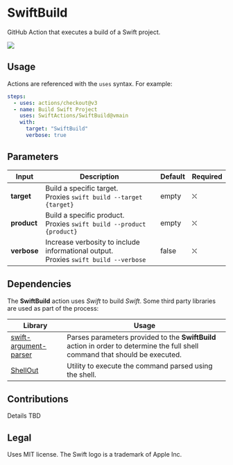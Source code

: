 # SwiftBuild

GitHub Action that executes a build of a Swift project.

<a href="https://swift.org" rel="nofollow">
  <img src="https://img.shields.io/badge/Swift-5.7-orange.svg?style=flat&logo=swift" />
</a>

## Usage

Actions are referenced with the `uses` syntax. For example:

```yaml
steps:
  - uses: actions/checkout@v3
  - name: Build Swift Project
    uses: SwiftActions/SwiftBuild@vmain
    with:
      target: "SwiftBuild"
      verbose: true
```

## Parameters

| Input       | Description                                                                             | Default | Required |
| ----------- | --------------------------------------------------------------------------------------- | ------- | -------- |
| **target**  | Build a specific target.<br/>Proxies `swift build --target {target}`                    | empty   | ⛌        |
| **product** | Build a specific product.<br/>Proxies `swift build --product {product}`                 | empty   | ⛌        |
| **verbose** | Increase verbosity to include informational output.<br/>Proxies `swift build --verbose` | false   | ⛌        |

## Dependencies

The **SwiftBuild** action uses _Swift_ to build _Swift_. Some third party libraries are used as part of the process:

| Library                                                                 | Usage                                                                                                                         |
| ----------------------------------------------------------------------- | ----------------------------------------------------------------------------------------------------------------------------- |
| [swift-argument-parser](https://github.com/apple/swift-argument-parser) | Parses parameters provided to the **SwiftBuild** action in order to determine the full shell command that should be executed. |
| [ShellOut](https://github.com/JohnSundell/ShellOut)                     | Utility to execute the command parsed using the shell.                                                                        |

## Contributions

Details TBD

## Legal

Uses MIT license. The Swift logo is a trademark of Apple Inc.

